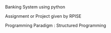 Banking System using python

Assignment or Project given by RPISE

Programming Paradigm : Structured Programming
